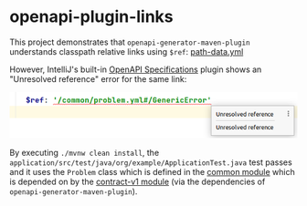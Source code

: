 # openapi-plugin-links

This project demonstrates that `openapi-generator-maven-plugin` understands classpath relative links using `$ref`: [path-data.yml](./contract-v1/src/main/resources/path-data.yml)

However, IntelliJ's built-in [OpenAPI Specifications](https://plugins.jetbrains.com/plugin/14394-openapi-specifications) plugin shows an "Unresolved reference" error for the same link:

![Unresolved reference error in IntelliJ](./unresolved-reference.png)

By executing `./mvnw clean install`, the `application/src/test/java/org/example/ApplicationTest.java` test passes and it uses the `Problem` class which is defined in the [common module](./common/src/main/resources/common/problem.yml) which is depended on by the [contract-v1 module](./contract-v1/pom.xml) (via the dependencies of `openapi-generator-maven-plugin`).